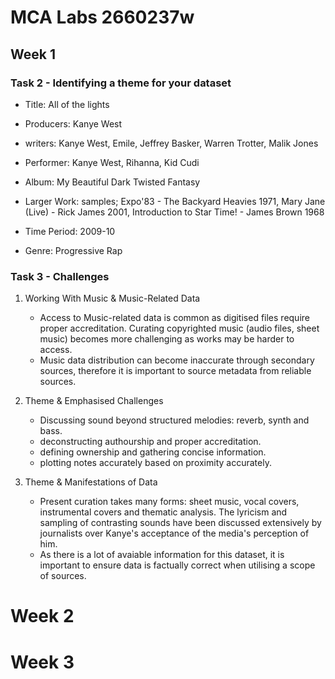 # MCA Labs 2660237w
##  Week 1
###  Task 2 - Identifying a theme for your dataset
+ Title: All of the lights
- Producers: Kanye West
* writers: Kanye West, Emile, Jeffrey Basker, Warren Trotter, Malik Jones
+ Performer: Kanye West, Rihanna, Kid Cudi
- Album: My Beautiful Dark Twisted Fantasy
* Larger Work: samples; Expo'83 - The Backyard Heavies 1971, Mary Jane (Live) - Rick James 2001, Introduction to Star Time! - James Brown 1968
+ Time Period: 2009-10
- Genre: Progressive Rap

  

### Task 3 - Challenges 

1. Working With Music & Music-Related Data 
   - Access to Music-related data is common as digitised files require proper accreditation. Curating copyrighted music (audio files, sheet music) becomes more challenging as works may be harder to access.
   - Music data distribution can become inaccurate through secondary sources, therefore it is important to source metadata from reliable sources. 

2. Theme & Emphasised Challenges
   - Discussing sound beyond structured melodies: reverb, synth and bass.
   - deconstructing authourship and proper accreditation.
   - defining ownership and gathering concise information.
   - plotting notes accurately based on proximity accurately.
     
3. Theme & Manifestations of Data 
   - Present curation takes many forms: sheet music, vocal covers, instrumental covers and thematic analysis. The lyricism and sampling of contrasting sounds have been discussed extensively by journalists over Kanye's acceptance of the media's perception of him.
   - As there is a lot of avaiable information for this dataset, it is important to ensure data is factually correct when utilising a scope of sources.


# Week 2



















# Week 3


